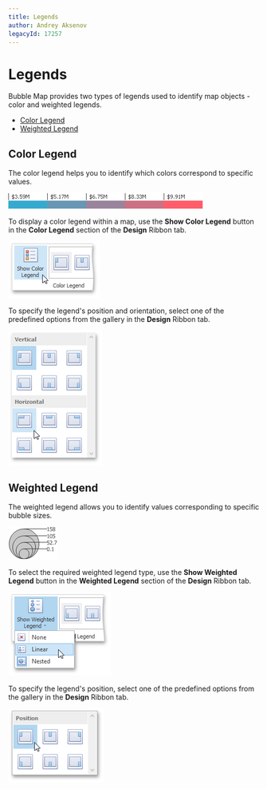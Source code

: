```yaml
---
title: Legends
author: Andrey Aksenov
legacyId: 17257
---
```

# Legends
Bubble Map provides two types of legends used to identify map objects - color and weighted legends.
* [Color Legend](#color)
* [Weighted Legend](#weighted)

## <a name="color"/>Color Legend
The color legend helps you to identify which colors correspond to specific values.

![ChoroplethMap_Legend](../../../../../images/img22232.png)

To display a color legend within a map, use the **Show Color Legend** button in the **Color Legend** section of the **Design** Ribbon tab.

![ChoroplethMap_ShowLegend_Ribbon](../../../../../images/img22233.png)

To specify the legend's position and orientation, select one of the predefined options from the gallery in the **Design** Ribbon tab.

![Map_LegendPosition_Ribbon](../../../../../images/img22236.png)

## <a name="weighted"/>Weighted Legend
The weighted legend allows you to identify values corresponding to specific bubble sizes.

![GeoPointMap_WeightedLegend](../../../../../images/img23624.png)

To select the required weighted legend type, use the **Show Weighted Legend** button in the **Weighted Legend** section of the **Design** Ribbon tab.

![ShowWeightedLegendRibbon](../../../../../images/img23625.png)

To specify the legend's position, select one of the predefined options from the gallery in the **Design** Ribbon tab.

![WeightedLegendPosition_Ribbon](../../../../../images/img23627.png)
